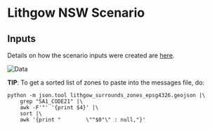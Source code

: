 # Lithgow NSW Scenario

## Inputs

Details on how the scenario inputs were created are [here](https://github.com/agentsoz/ees-data/tree/f216aed4c878c253387bddc847cc5cb77b452df1/nsw/blue-mountains-lithgow#readme).

![Data](https://raw.githubusercontent.com/agentsoz/ees-data/f216aed4c878c253387bddc847cc5cb77b452df1/nsw/blue-mountains-lithgow/data.png)

**TIP**: To get a sorted list of zones to paste into the messages file, do:
```
python -m json.tool lithgow_surrounds_zones_epsg4326.geojson |\
    grep "SA1_CODE21" |\
    awk -F'"' '{print $4}' |\
    sort |\
    awk '{print "        \""$0"\" : null,"}'

```
